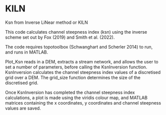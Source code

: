 # KILN
Ksn from Inverse LiNear method or KILN

This code calculates channel steepness index (ksn) using the inverse scheme set out by Fox (2019) and Smith et al. (2022). 

The code requires topotoolbox (Schwanghart and Scherler 2014) to run, and runs in MATLAB.

Plot_Ksn reads in a DEM, extracts a stream network, and allows the user to set a number of parameters, before calling the KsnInversion function. 
KsnInversion calculates the channel steepness index values of a discretised grid over a DEM. The grid_size function determines the size of the
discretised grid. 

Once KsnInversion has completed the channel steepness index calculations, a plot is made using the viridis colour map, and MATLAB matrices containing
the x coordinates, y coordinates and channel steepness values are saved. 


